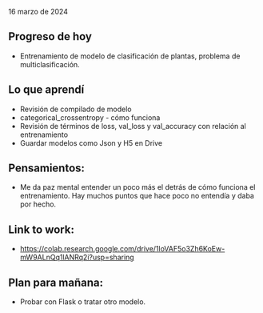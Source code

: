 16 marzo de 2024

## Progreso de hoy
- Entrenamiento de modelo de clasificación de plantas, problema de multiclasificación. 

## Lo que aprendí
- Revisión de compilado de modelo
- categorical_crossentropy - cómo funciona 
- Revisión de términos de loss, val_loss y val_accuracy con relación al entrenamiento
- Guardar modelos como Json y H5 en Drive

## Pensamientos:
- Me da paz mental entender un poco más el detrás de cómo funciona el entrenamiento. Hay muchos puntos que hace poco no entendía y daba por hecho. 

## Link to work:
- https://colab.research.google.com/drive/1loVAF5o3Zh6KoEw-mW9ALnQq1lANRq2i?usp=sharing 

## Plan para mañana:
- Probar con Flask o tratar otro modelo.

